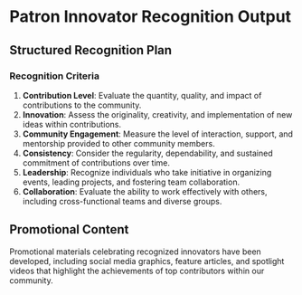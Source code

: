 

# Patron Innovator Recognition Output

## Structured Recognition Plan

### Recognition Criteria

1. **Contribution Level**: Evaluate the quantity, quality, and impact of contributions to the community.
2. **Innovation**: Assess the originality, creativity, and implementation of new ideas within contributions.
3. **Community Engagement**: Measure the level of interaction, support, and mentorship provided to other community members.
4. **Consistency**: Consider the regularity, dependability, and sustained commitment of contributions over time.
5. **Leadership**: Recognize individuals who take initiative in organizing events, leading projects, and fostering team collaboration.
6. **Collaboration**: Evaluate the ability to work effectively with others, including cross-functional teams and diverse groups.

## Promotional Content

Promotional materials celebrating recognized innovators have been developed, including social media graphics, feature articles, and spotlight videos that highlight the achievements of top contributors within our community.